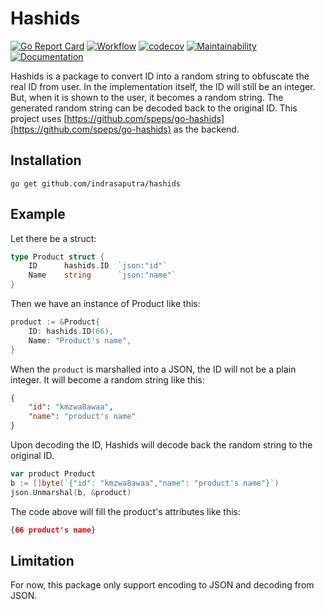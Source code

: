 # Hashids

[![Go Report Card](https://goreportcard.com/badge/github.com/indrasaputra/hashids)](https://goreportcard.com/report/github.com/indrasaputra/hashids)
[![Workflow](https://github.com/indrasaputra/hashids/workflows/Test/badge.svg)](https://github.com/indrasaputra/hashids/actions)
[![codecov](https://codecov.io/gh/indrasaputra/hashids/branch/main/graph/badge.svg)](https://codecov.io/gh/indrasaputra/hashids)
[![Maintainability](https://api.codeclimate.com/v1/badges/2cd8202174459c1b5348/maintainability)](https://codeclimate.com/github/indrasaputra/hashids/maintainability)
[![Documentation](https://godoc.org/github.com/indrasaputra/hashids?status.svg)](http://godoc.org/github.com/indrasaputra/hashids)

Hashids is a package to convert ID into a random string to obfuscate the real ID from user.
In the implementation itself, the ID will still be an integer. But, when it is shown to the user,
it becomes a random string. The generated random string can be decoded back to the original ID.
This project uses [https://github.com/speps/go-hashids](https://github.com/speps/go-hashids) as the backend.

## Installation

```
go get github.com/indrasaputra/hashids
```

## Example

Let there be a struct:

```go
type Product struct {
    ID      hashids.ID  `json:"id"`
    Name    string      `json:"name"`
}
```

Then we have an instance of Product like this:

```go
product := &Product{
    ID: hashids.ID(66),
    Name: "Product's name",
}
```

When the `product` is marshalled into a JSON, the ID will not be a plain integer. It will become a random string like this:

```json
{
    "id": "kmzwa8awaa",
    "name": "product's name"
}
```

Upon decoding the ID, Hashids will decode back the random string to the original ID.

```go
var product Product
b := []byte(`{"id": "kmzwa8awaa","name": "product's name"}`)
json.Unmarshal(b, &product)
```

The code above will fill the product's attributes like this:

```json
{66 product's name}
```

## Limitation

For now, this package only support encoding to JSON and decoding from JSON.